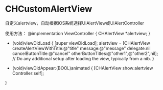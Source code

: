 # CHCustomAlertView
自定义alertview，自动根据iOS系统选择UIAlertView或UIAlertController

使用方法：
@implementation ViewController
{
    CHAlertView *alertview;
}
- (void)viewDidLoad {
    [super viewDidLoad];
    alertview  = [CHAlertView createAlertViewWithTitle:@"title" message:@"message" delegate:nil cancelButtonTitle:@"cancel" otherButtonTitles:@"other1",@"other2",nil];
    // Do any additional setup after loading the view, typically from a nib.
}

- (void)viewDidAppear:(BOOL)animated
{
    [CHAlertView show:alertview Controller:self];
    
}
